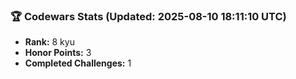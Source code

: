 ### 🏆 Codewars Stats (Updated: 2025-08-10 18:11:10 UTC)

- **Rank:** 8 kyu
- **Honor Points:** 3
- **Completed Challenges:** 1
